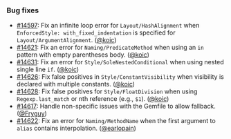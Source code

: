 ### Bug fixes

* [#14597](https://github.com/rubocop/rubocop/issues/14597): Fix an infinite loop error for `Layout/HashAlignment` when `EnforcedStyle: with_fixed_indentation` is specified for `Layout/ArgumentAlignment`. ([@koic][])
* [#14621](https://github.com/rubocop/rubocop/issues/14621): Fix an error for `Naming/PredicateMethod` when using an `in` pattern with empty parentheses body. ([@koic][])
* [#14631](https://github.com/rubocop/rubocop/pull/14631): Fix an error for `Style/SoleNestedConditional` when using nested single line `if`. ([@koic][])
* [#14626](https://github.com/rubocop/rubocop/issues/14626): Fix false positives in `Style/ConstantVisibility` when visibility is declared with multiple constants. ([@koic][])
* [#14628](https://github.com/rubocop/rubocop/issues/14628): Fix false positives for `Style/FloatDivision` when using `Regexp.last_match` or nth reference (e.g., `$1`). ([@koic][])
* [#14617](https://github.com/rubocop/rubocop/pull/14617): Handle non-specific issues with the Gemfile to allow fallback. ([@Fryguy][])
* [#14622](https://github.com/rubocop/rubocop/pull/14622): Fix an error for `Naming/MethodName` when the first argument to `alias` contains interpolation. ([@earlopain][])

[@koic]: https://github.com/koic
[@Fryguy]: https://github.com/Fryguy
[@earlopain]: https://github.com/earlopain

